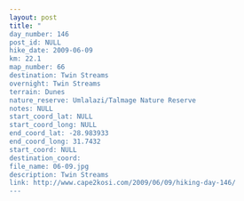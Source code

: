 ```yaml
---
layout: post
title: "
day_number: 146
post_id: NULL
hike_date: 2009-06-09
km: 22.1
map_number: 66
destination: Twin Streams
overnight: Twin Streams
terrain: Dunes
nature_reserve: Umlalazi/Talmage Nature Reserve
notes: NULL
start_coord_lat: NULL
start_coord_long: NULL
end_coord_lat: -28.983933
end_coord_long: 31.7432
start_coord: NULL
destination_coord: 
file_name: 06-09.jpg
description: Twin Streams
link: http://www.cape2kosi.com/2009/06/09/hiking-day-146/
---
```

